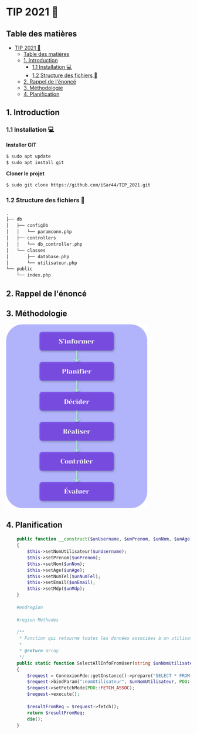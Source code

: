 # TIP 2021 :page_with_curl:

## Table des matières

- [TIP 2021 :page_with_curl:](#tip-2021-page_with_curl)
  - [Table des matières](#table-des-matières)
  - [1. Introduction](#1-introduction)
    - [1.1 Installation :computer:](#11-installation-computer)
    - [1.2 Structure des fichiers :construction:](#12-structure-des-fichiers-construction)
  - [2. Rappel de l'énoncé](#2-rappel-de-lénoncé)
  - [3. Méthodologie](#3-méthodologie)
  - [4. Planification](#4-planification)

## 1. Introduction

### 1.1 Installation :computer:

**Installer GIT**

```sh
$ sudo apt update
$ sudo apt install git
```

**Cloner le projet**

```sh
$ sudo git clone https://github.com/iSar44/TIP_2021.git
```

### 1.2 Structure des fichiers :construction:

```sh
.
├── db
│   ├── configDb
│   │   └── paramconn.php
│   ├── controllers
│   │   └── db_controller.php
│   └── classes
│       ├── database.php
│       └── utilisateur.php
└── public
    └── index.php
```

## 2. Rappel de l'énoncé

## 3. Méthodologie

<img src="./ressources/methodologie.svg" style="height: 500px;">

## 4. Planification

```php
    public function __construct($unUsername, $unPrenom, $unNom, $unAge, $unNumTel, $unEmail, $unMdp)
    {
        $this->setNomUtilisateur($unUsername);
        $this->setPrenom($unPrenom);
        $this->setNom($unNom);
        $this->setAge($unAge);
        $this->setNumTel($unNumTel);
        $this->setEmail($unEmail);
        $this->setMdp($unMdp);
    }

    #endregion

    #region Méthodes

    /**
     * Fonction qui retourne toutes les données associées à un utilisateur
     *
     * @return array
     */
    public static function SelectAllInfoFromUser(string $unNomUtilisateur): array
    {
        $request = ConnexionPdo::getInstance()->prepare("SELECT * FROM utilisateur WHERE nomUtilisateur = :nomUtilisateur");
        $request->bindParam(":nomUtilisateur", $unNomUtilisateur, PDO::PARAM_STR, 45);
        $request->setFetchMode(PDO::FETCH_ASSOC);
        $request->execute();

        $resultFromReq = $request->fetch();
        return $resultFromReq;
        die();
    }
```
